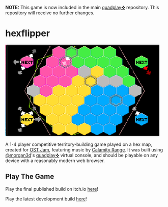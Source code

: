 **NOTE:** This game is now included in the main [quadplay✜](https://github.com/morgan3d/quadplay) repository. This repository will receive no further changes.

# hexflipper

![image](https://raw.githubusercontent.com/cdwfs/hexflipper/trunk/hexflipper-preview.gif)

A 1-4 player competitive territory-building game played on a hex map, created for [OST Jam](https://itch.io/jam/ost-jam), featuring music by [Calamity Range](https://calamityrangemusic.bandcamp.com). It was built using [@morgan3d](https://github.com/morgan3d)'s [quadplay✜](https://github.com/morgan3d/quadplay) virtual console, and should be playable on any device with a reasonably modern web browser.

## Play The Game
Play the final published build on itch.io [here](https://festervaunt.itch.io/hexflipper)!

Play the latest development build [here](https://cdwfs.github.io/hexflipper)!
